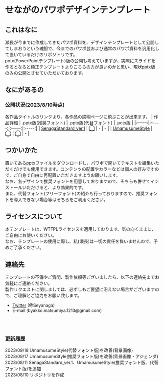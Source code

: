 # せながのパワポデザインテンプレート
## これはなに
瀬長が今までに作成してきたパワポ資料を、デザインテンプレートとして公開してしまおうという魂胆で、今までのパワポ芸および通常のパワポ資料を汎用化して置いているだけのリポジトリです。</br>
potx(PowerPointテンプレート)版の公開も考えていますが、実際にスライドを作るとなると純正テンプレートよりこちらの方が良いのかと思い、現状pptx版のみの公開とさせていただいております。

## なにがあるの
### 公開状況(2023/8/10時点)
各作品タイトルのリンクより、各作品の説明ページに飛ぶことが出来ます。
| 作品詳細 | .pptx版(推奨フォント) | .pptx版(代替フォント) | .potx版 |
|:-----:|:-----:|:-----:|:-----:|
| [SenagaStandard_ver.1](SenagaStandard_ver.1/SenagaStandard_ver.1.md) | [◯](SenagaStandard_ver.1/SenagaStandard_ver.1.pptx) | - | - |
| [UmamusumeStyle](UmamusumeStyle/UmamusumeStyle.md) | [◯](UmamusumeStyle/UmamusumeStyle.pptx) | [◯](UmamusumeStyle/UmamusumeStyle_alt.pptx) | - |

## つかいかた
置いてあるpptxファイルをダウンロードし、パワポで開いてテキストを編集いただくだけでも使用できます。コンテンツの配置やカラーなどは個人の好みですので、ご自身で自由に再配置いただきますようお願いします。</br>
なお、各デザインで推奨フォントを用意しておりますので、そちらも併せてインストールいただけると、より効果的です。</br>
また、代替フォント(フリーフォント)の紹介も行っておりますので、推奨フォントを導入できない場合等はそちらをご利用ください。

## ライセンスについて
本テンプレートは、WTFPLライセンスを適用しております。気の向くままに、ご自由にお使いください。</br>
なお、テンプレートの使用に際し、私(瀬長)は一切の責任を負いませんので、予めご了承ください。</br>

## 連絡先
テンプレートの不備やご質問、製作依頼等ございましたら、以下の連絡先までお気軽にご連絡ください。</br>
製作リクエストに関しましては、必ずしもご要望に沿えない場合がございますので、ご理解とご協力をお願い致します。</br>
- [Twitter](https://twitter.com/Seyanaga) (@Seyanaga)
- E-mail (<span>byakko.matsumiya.1213</span>@gmail.com)

</br>
</br>

### 更新履歴
2023/09/18 UmamusumeStyle(代替フォント版)を改善(背景画像) </br>
2023/09/17 UmamusumeStyle(推奨フォント版)を改善(背景画像・アジェンダ) </br>
2023/08/11 SenagaStandard_ver.1、UmamusumeStyle(推奨フォント版、代替フォント版)を追加 </br>
2023/08/10 リポジトリを作成